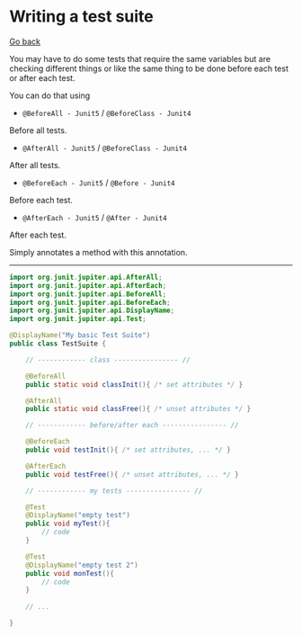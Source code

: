 # Writing a test suite

[Go back](../../../../../../programming-languages/high-level/java/_old/index.md#tests-with-junit)

You may have to do some tests that require the same variables but are checking different things or like the same thing to be done before each test or after each test.

You can do that using

* `@BeforeAll - Junit5` / `@BeforeClass - Junit4`
  
Before all tests.

* `@AfterAll - Junit5` / `@BeforeClass - Junit4`

After all tests.

* `@BeforeEach - Junit5` / `@Before - Junit4`
  
Before each test.

* `@AfterEach - Junit5` / `@After - Junit4`

After each test.

Simply annotates a method with this annotation.

<hr class="sr">

```java
import org.junit.jupiter.api.AfterAll;
import org.junit.jupiter.api.AfterEach;
import org.junit.jupiter.api.BeforeAll;
import org.junit.jupiter.api.BeforeEach;
import org.junit.jupiter.api.DisplayName;
import org.junit.jupiter.api.Test;

@DisplayName("My basic Test Suite")
public class TestSuite {

    // ------------ class ---------------- //

    @BeforeAll
    public static void classInit(){ /* set attributes */ }

    @AfterAll
    public static void classFree(){ /* unset attributes */ }

    // ------------ before/after each ---------------- //

    @BeforeEach
    public void testInit(){ /* set attributes, ... */ }

    @AfterEach
    public void testFree(){ /* unset attributes, ... */ }

    // ------------ my tests ---------------- //

    @Test
    @DisplayName("empty test")
    public void myTest(){
        // code
    }

    @Test
    @DisplayName("empty test 2")
    public void monTest(){
        // code
    }
    
    // ...

}
```